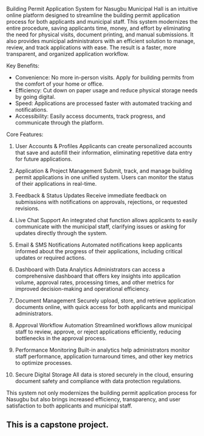 Building Permit Application System for Nasugbu Municipal Hall is an intuitive online platform designed to streamline the building permit application process for both applicants and municipal staff. 
This system modernizes the entire procedure, saving applicants time, money, and effort by eliminating the need for physical visits, document printing, and manual submissions.
It also provides municipal administrators with an efficient solution to manage, review, and track applications with ease. The result is a faster, more transparent, and organized application workflow.

Key Benefits:
- Convenience: No more in-person visits. Apply for building permits from the comfort of your home or office.
- Efficiency: Cut down on paper usage and reduce physical storage needs by going digital.
- Speed: Applications are processed faster with automated tracking and notifications.
- Accessibility: Easily access documents, track progress, and communicate through the platform.

Core Features:
1. User Accounts & Profiles
Applicants can create personalized accounts that save and autofill their information, eliminating repetitive data entry for future applications.

2. Application & Project Management
Submit, track, and manage building permit applications in one unified system. Users can monitor the status of their applications in real-time.

3. Feedback & Status Updates
Receive immediate feedback on submissions with notifications on approvals, rejections, or requested revisions.

4. Live Chat Support
An integrated chat function allows applicants to easily communicate with the municipal staff, clarifying issues or asking for updates directly through the system.

5. Email & SMS Notifications
Automated notifications keep applicants informed about the progress of their applications, including critical updates or required actions.

6. Dashboard with Data Analytics
Administrators can access a comprehensive dashboard that offers key insights into application volume, approval rates, processing times, and other metrics for improved decision-making and operational efficiency.

7. Document Management
Securely upload, store, and retrieve application documents online, with quick access for both applicants and municipal administrators.

8. Approval Workflow Automation
Streamlined workflows allow municipal staff to review, approve, or reject applications efficiently, reducing bottlenecks in the approval process.

9. Performance Monitoring
Built-in analytics help administrators monitor staff performance, application turnaround times, and other key metrics to optimize processes.

10. Secure Digital Storage
All data is stored securely in the cloud, ensuring document safety and compliance with data protection regulations.

This system not only modernizes the building permit application process for Nasugbu but also brings increased efficiency, transparency, and user satisfaction to both applicants and municipal staff.
## This is a capstone project.
